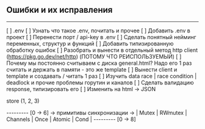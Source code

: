 ## Ошибки и их исправления

---- 

[ ] .env
    [ ] Узнать что такое .env, почитать и прочее
    [ ] Добавить .env в проект
    [ ] Перенести порт / api-key в .env
[ ] Сделать понятный нейминг переменных, структур и функций
[ ] Добавить типизированную обработку ошибок
[ ] Разобрать и вынести в отдельный метод http client (https://pkg.go.dev/net/http) (ПОТОМУ ЧТО РЕИСПОЛЬЗУЕМЫЙ)
[ ] Почему мы постоянно считываем с диска general.html? Надо его 1 раз считать и держать в памяти - это же template
    [ ] Вынести client и template и создавать / читать 1 раз
[ ] Изучить data race | race condition | deadlock и прочие проблемы горутин и каналов 
[ ] Сделать валидацию response, типизировать его 
[ ] Изменить на html -> JSON 


store (1, 2, 3)

--------- [0 -> 6]
-> примитивы синхронизации -> | Mutex | RWmutex | Channels | Once | Atomic | Cond |
--------- [0 -> 8]